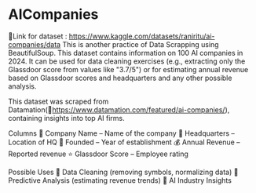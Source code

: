 # AICompanies
🔗Link for dataset : https://www.kaggle.com/datasets/raniritu/ai-companies/data
This is another practice of Data Scrapping using BeautifulSoup. This dataset contains information on 100 AI companies in 2024. It can be used for data cleaning exercises (e.g., extracting only the Glassdoor score from values like "3.7/5") or for estimating annual revenue based on Glassdoor scores and headquarters and any other possible analysis.

This dataset was scraped from Datamation(🔗https://www.datamation.com/featured/ai-companies/), containing insights into top AI firms.

Columns
🏢 Company Name – Name of the company
📍 Headquarters – Location of HQ
📅 Founded – Year of establishment
💰 Annual Revenue – Reported revenue
⭐ Glassdoor Score – Employee rating

Possible Uses
🔹 Data Cleaning (removing symbols, normalizing data)
🔹 Predictive Analysis (estimating revenue trends)
🔹 AI Industry Insights
